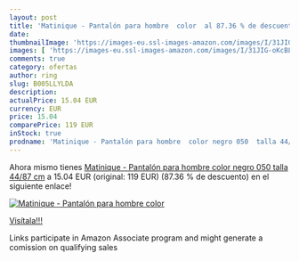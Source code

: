 ```yaml
---
layout: post
title: 'Matinique - Pantalón para hombre  color  al 87.36 % de descuento'
date: 
thumbnailImage: 'https://images-eu.ssl-images-amazon.com/images/I/31JIG-oKcBL._SL200_.jpg'
images: [ 'https://images-eu.ssl-images-amazon.com/images/I/31JIG-oKcBL._SL200_.jpg' ]
comments: true
category: ofertas
author: ring
slug: B005LLYLDA
description:
actualPrice: 15.04 EUR
currency: EUR
price: 15.04
comparePrice: 119 EUR
inStock: true
prodname: 'Matinique - Pantalón para hombre  color negro 050  talla 44/87 cm'
---
```


Ahora mismo tienes [Matinique - Pantalón para hombre  color negro 050  talla 44/87 cm](https://www.amazon.es/dp/B005LLYLDA/?tag=tolees-21) a 15.04 EUR (original: 119 EUR) (87.36 %  de descuento) en el siguiente enlace!

[![Matinique - Pantalón para hombre  color ](https://images-eu.ssl-images-amazon.com/images/I/31JIG-oKcBL._SL200_.jpg)](https://www.amazon.es/dp/B005LLYLDA/?tag=tolees-21)

[Visítala!!!](https://www.amazon.es/dp/B005LLYLDA/?tag=tolees-21)

Links participate in Amazon Associate program and might generate a comission on qualifying sales
